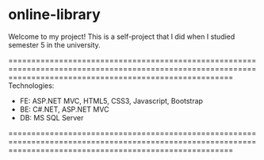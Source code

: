 # online-library
Welcome to my project! This is a self-project that I did when I studied semester 5 in the university.

=============================================================================================================================================================
Technologies:
- FE: ASP.NET MVC, HTML5, CSS3, Javascript, Bootstrap
- BE: C#.NET, ASP.NET MVC
- DB: MS SQL Server

=============================================================================================================================================================
